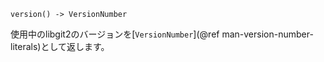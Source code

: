 ```
version() -> VersionNumber
```

使用中のlibgit2のバージョンを[`VersionNumber`](@ref man-version-number-literals)として返します。
